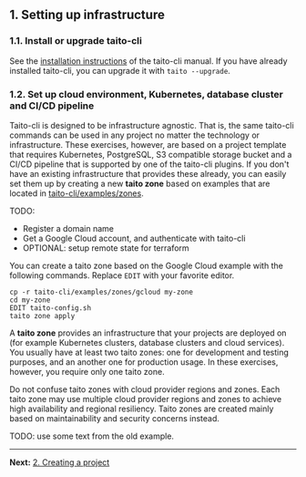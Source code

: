 ## 1. Setting up infrastructure

### 1.1. Install or upgrade taito-cli

See the [installation instructions](https://github.com/TaitoUnited/taito-cli/blob/dev/docs/manual/02-installation.md) of the taito-cli manual. If you have already installed taito-cli, you can upgrade it with `taito --upgrade`.

### 1.2. Set up cloud environment, Kubernetes, database cluster and CI/CD pipeline

Taito-cli is designed to be infrastructure agnostic. That is, the same taito-cli commands can be used in any project no matter the technology or infrastructure. These exercises, however, are based on a project template that requires Kubernetes, PostgreSQL, S3 compatible storage bucket and a CI/CD pipeline that is supported by one of the taito-cli plugins. If you don't have an existing infrastructure that provides these already, you can easily set them up by creating a new **taito zone** based on examples that are located in [taito-cli/examples/zones](https://github.com/TaitoUnited/taito-cli/tree/master/examples).

TODO:

* Register a domain name
* Get a Google Cloud account, and authenticate with taito-cli
* OPTIONAL: setup remote state for terraform

You can create a taito zone based on the Google Cloud example with the following commands. Replace `EDIT` with your favorite editor.

```shell
cp -r taito-cli/examples/zones/gcloud my-zone
cd my-zone
EDIT taito-config.sh
taito zone apply
```

A **taito zone** provides an infrastructure that your projects are deployed on (for example Kubernetes clusters, database clusters and cloud services). You usually have at least two taito zones: one for development and testing purposes, and an another one for production usage. In these exercises, however, you require only one taito zone.

Do not confuse taito zones with cloud provider regions and zones. Each taito zone may use multiple cloud provider regions and zones to achieve high availability and regional resiliency. Taito zones are created mainly based on maintainability and security concerns instead.

TODO: use some text from the old example.

---

**Next:** [2. Creating a project](02-creating-a-project.md)
